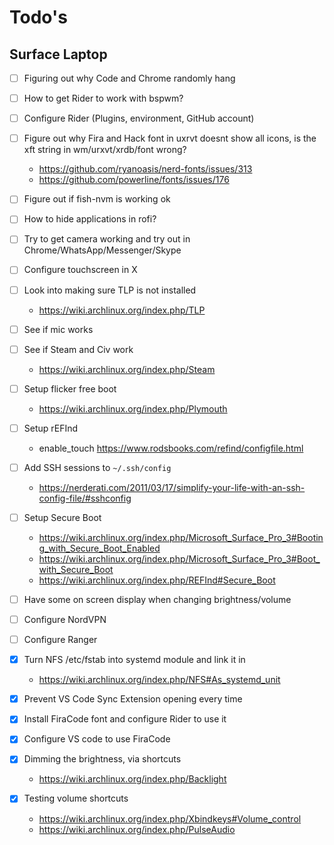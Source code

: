 # Todo's

## Surface Laptop

- [ ] Figuring out why Code and Chrome randomly hang
- [ ] How to get Rider to work with bspwm?
- [ ] Configure Rider (Plugins, environment, GitHub account)
- [ ] Figure out why Fira and Hack font in uxrvt doesnt show all icons, is the xft string in wm/urxvt/xrdb/font wrong?
  - https://github.com/ryanoasis/nerd-fonts/issues/313
  - https://github.com/powerline/fonts/issues/176
- [ ] Figure out if fish-nvm is working ok
- [ ] How to hide applications in rofi?
- [ ] Try to get camera working and try out in Chrome/WhatsApp/Messenger/Skype
- [ ] Configure touchscreen in X
- [ ] Look into making sure TLP is not installed
  - https://wiki.archlinux.org/index.php/TLP
- [ ] See if mic works
- [ ] See if Steam and Civ work
  - https://wiki.archlinux.org/index.php/Steam
- [ ] Setup flicker free boot
  - https://wiki.archlinux.org/index.php/Plymouth
- [ ] Setup rEFInd
  - enable_touch https://www.rodsbooks.com/refind/configfile.html
- [ ] Add SSH sessions to `~/.ssh/config`
  - https://nerderati.com/2011/03/17/simplify-your-life-with-an-ssh-config-file/#sshconfig
- [ ] Setup Secure Boot
  - https://wiki.archlinux.org/index.php/Microsoft_Surface_Pro_3#Booting_with_Secure_Boot_Enabled
  - https://wiki.archlinux.org/index.php/Microsoft_Surface_Pro_3#Boot_with_Secure_Boot
  - https://wiki.archlinux.org/index.php/REFInd#Secure_Boot
- [ ] Have some on screen display when changing brightness/volume
- [ ] Configure NordVPN
- [ ] Configure Ranger

- [x] Turn NFS /etc/fstab into systemd module and link it in
  - https://wiki.archlinux.org/index.php/NFS#As_systemd_unit
- [x] Prevent VS Code Sync Extension opening every time
- [x] Install FiraCode font and configure Rider to use it
- [x] Configure VS code to use FiraCode
- [x] Dimming the brightness, via shortcuts
  - https://wiki.archlinux.org/index.php/Backlight
- [x] Testing volume shortcuts
  - https://wiki.archlinux.org/index.php/Xbindkeys#Volume_control
  - https://wiki.archlinux.org/index.php/PulseAudio
